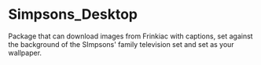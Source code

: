 # Simpsons_Desktop
Package that can download images from Frinkiac with captions, set against the background of the SImpsons' family television set and set as your wallpaper.
